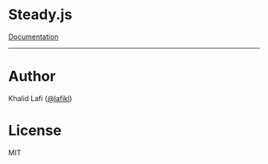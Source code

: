 Steady.js
=========

[Documentation](http://lafikl.github.io/steady.js)


_____


# Author
Khalid Lafi ([@lafikl](http://twitter.com/lafikl))


# License
MIT

